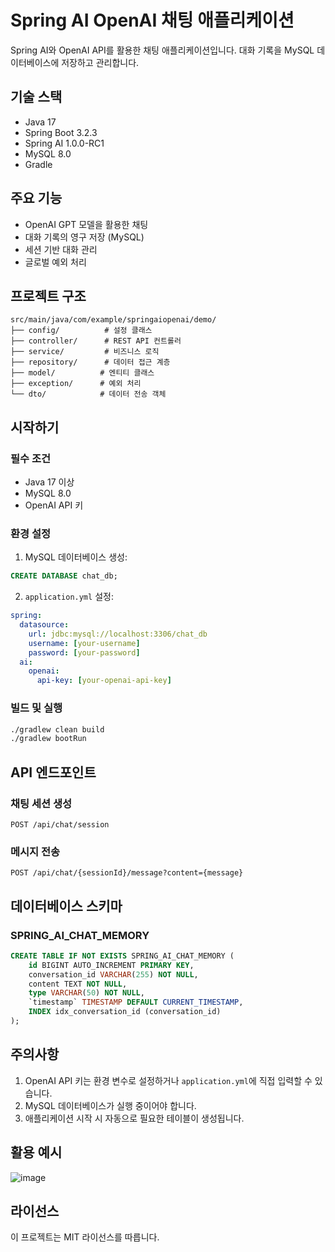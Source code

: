 # Spring AI OpenAI 채팅 애플리케이션

Spring AI와 OpenAI API를 활용한 채팅 애플리케이션입니다. 대화 기록을 MySQL 데이터베이스에 저장하고 관리합니다.

## 기술 스택

- Java 17
- Spring Boot 3.2.3
- Spring AI 1.0.0-RC1
- MySQL 8.0
- Gradle

## 주요 기능

- OpenAI GPT 모델을 활용한 채팅
- 대화 기록의 영구 저장 (MySQL)
- 세션 기반 대화 관리
- 글로벌 예외 처리

## 프로젝트 구조

```
src/main/java/com/example/springaiopenai/demo/
├── config/          # 설정 클래스
├── controller/      # REST API 컨트롤러
├── service/         # 비즈니스 로직
├── repository/      # 데이터 접근 계층
├── model/          # 엔티티 클래스
├── exception/      # 예외 처리
└── dto/            # 데이터 전송 객체
```

## 시작하기

### 필수 조건

- Java 17 이상
- MySQL 8.0
- OpenAI API 키

### 환경 설정

1. MySQL 데이터베이스 생성:
```sql
CREATE DATABASE chat_db;
```

2. `application.yml` 설정:
```yaml
spring:
  datasource:
    url: jdbc:mysql://localhost:3306/chat_db
    username: [your-username]
    password: [your-password]
  ai:
    openai:
      api-key: [your-openai-api-key]
```

### 빌드 및 실행

```bash
./gradlew clean build
./gradlew bootRun
```

## API 엔드포인트

### 채팅 세션 생성
```
POST /api/chat/session
```

### 메시지 전송
```
POST /api/chat/{sessionId}/message?content={message}
```

## 데이터베이스 스키마

### SPRING_AI_CHAT_MEMORY
```sql
CREATE TABLE IF NOT EXISTS SPRING_AI_CHAT_MEMORY (
    id BIGINT AUTO_INCREMENT PRIMARY KEY,
    conversation_id VARCHAR(255) NOT NULL,
    content TEXT NOT NULL,
    type VARCHAR(50) NOT NULL,
    `timestamp` TIMESTAMP DEFAULT CURRENT_TIMESTAMP,
    INDEX idx_conversation_id (conversation_id)
);
```

## 주의사항

1. OpenAI API 키는 환경 변수로 설정하거나 `application.yml`에 직접 입력할 수 있습니다.
2. MySQL 데이터베이스가 실행 중이어야 합니다.
3. 애플리케이션 시작 시 자동으로 필요한 테이블이 생성됩니다.

## 활용 예시
![image](https://github.com/user-attachments/assets/f5061a9e-fe98-4aeb-9a76-e04a72eb10b2)


## 라이선스

이 프로젝트는 MIT 라이선스를 따릅니다. 
